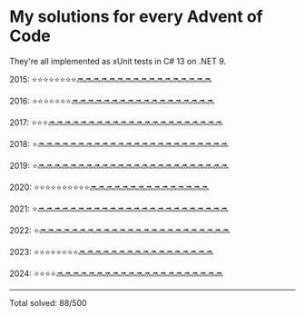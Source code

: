 # My solutions for every Advent of Code

They're all implemented as xUnit tests in C# 13 on .NET 9.

2015: ⭐⭐⭐⭐⭐⭐⭐⭐🔜🔜🔜🔜🔜🔜🔜🔜🔜🔜🔜🔜🔜🔜🔜🔜🔜

2016: ⭐⭐⭐⭐⭐⭐⭐🔜🔜🔜🔜🔜🔜🔜🔜🔜🔜🔜🔜🔜🔜🔜🔜🔜🔜

2017: ⭐⭐⭐🔜🔜🔜🔜🔜🔜🔜🔜🔜🔜🔜🔜🔜🔜🔜🔜🔜🔜🔜🔜🔜🔜

2018: ⭐🔜🔜🔜🔜🔜🔜🔜🔜🔜🔜🔜🔜🔜🔜🔜🔜🔜🔜🔜🔜🔜🔜🔜🔜

2019: ⭐🔜🔜🔜🔜🔜🔜🔜🔜🔜🔜🔜🔜🔜🔜🔜🔜🔜🔜🔜🔜🔜🔜🔜🔜

2020: ⭐⭐⭐⭐⭐⭐⭐⭐⭐⭐🔜🔜🔜🔜🔜🔜🔜🔜🔜🔜🔜🔜🔜🔜🔜

2021: ⭐🔜🔜🔜🔜🔜🔜🔜🔜🔜🔜🔜🔜🔜🔜🔜🔜🔜🔜🔜🔜🔜🔜🔜🔜

2022: ⭐🔜🔜🔜🔜🔜🔜🔜🔜🔜🔜🔜🔜🔜🔜🔜🔜🔜🔜🔜🔜🔜🔜🔜🔜

2023: ⭐⭐⭐⭐⭐⭐⭐⭐🔜🔜🔜🔜🔜🔜🔜🔜🔜🔜🔜🔜🔜🔜🔜🔜🔜

2024: ⭐⭐⭐⭐🔜🔜🔜🔜🔜🔜🔜🔜🔜🔜🔜🔜🔜🔜🔜🔜🔜🔜🔜🔜🔜

---

Total solved: 88/500
